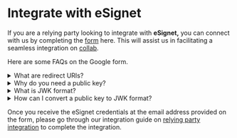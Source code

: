 # Integrate with eSignet

If you are a relying party looking to integrate with **eSignet,** you can connect with us by completing the [form](https://forms.gle/sHteZEsKvPRXbUNw7) here. This will assist us in facilitating a seamless integration on [collab](https://collab.mosip.net/).

Here are some FAQs on the Google form.

<details>

<summary>What are redirect URIs?</summary>

The redirect URIs are the list of URIs the relying party provides where the authorization code needs to be sent after successful authentication by eSignet.

</details>

<details>

<summary>Why do you need a public key?</summary>

The public key shared by the relying party is used to verify the digital signature when there is an authorization request. It is also used to encrypt the `user_info` and send it to the relying party.

</details>

<details>

<summary>What is JWK format?</summary>

JWK (JSON Web Key) is a JSON data structure that represents a set of public keys utilizing either the Elliptic Curve or RSA families of algorithms (public key cryptography).

Learn more about JWK [here](https://openid.net/specs/draft-jones-json-web-key-03.html).

</details>

<details>

<summary>How can I convert a public key to JWK format?</summary>

Here is the easiest way to convert your public key (a `.PEM` file) to JWK format for testing.

* Go to the link [https://russelldavies.github.io/jwk-creator/](https://russelldavies.github.io/jwk-creator/)
* Select **Public Key Use** as **Signing**
* Select **Algorithm** as **RS256**
* Select **Key ID** as **alpha-numeric-random-string**
* Paste the public key PEM file content in **PEM encoded key**
* Click on the **convert** button

<img src="../.gitbook/assets/image (1).png" alt="" data-size="original">

</details>

Once you receive the eSignet credentials at the email address provided on the form, please go through our integration guide on [relying party integration](broken-reference/) to complete the integration.
